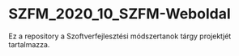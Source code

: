 # SZFM_2020_10_SZFM-Weboldal
Ez a repository a Szoftverfejlesztési módszertanok tárgy projektjét tartalmazza.

